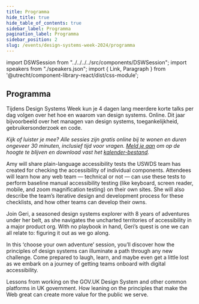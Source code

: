 ```yaml
---
title: Programma
hide_title: true
hide_table_of_contents: true
sidebar_label: Programma
pagination_label: Programma
sidebar_position: 2
slug: /events/design-systems-week-2024/programma
---
```


import DSWSession from "../../../../src/components/DSWSession";
import speakers from "./speakers.json";
import { Link, Paragraph } from '@utrecht/component-library-react/dist/css-module';

## Programma

<Paragraph lead>Tijdens Design Systems Week kun je 4 dagen lang meerdere korte talks per dag volgen over het hoe en waarom van design systems. Online. Dit jaar bijvoorbeeld over het managen van design systems, toegankelijkheid, gebruikersonderzoek en code.</Paragraph>

<Paragraph>_Kijk of luister je mee? Alle sessies zijn gratis online bij te wonen en duren ongeveer 30 minuten, inclusief tijd voor vragen. [Meld je aan](/events/design-systems-week/aanmelden) om op de hoogte te blijven en download vast het [kalender-bestand](/dsweek-2024/dsweek-2024.ics)._</Paragraph>

<DSWSession title="Using USWDS Accessibility Tests to Develop Accessibility Skills Across Government Teams" speakers={[speakers.AmyCole]} organisation="US Web Design System">

<Paragraph>Amy will share plain-language accessibility tests the USWDS team has created for checking the accessibility of individual components. Attendees will learn how any web team — technical or not — can use these tests to perform baseline manual accessibility testing (like keyboard, screen reader, mobile, and zoom magnification testing) on their own sites. She will also describe the team’s iterative design and development process for these checklists, and how other teams can develop their owns.</Paragraph>

</DSWSession>

<DSWSession title="Design Systems: Choose your own adventure" speakers={[speakers.GeriReid]} organisation="Just Eat Takeaway">

<Paragraph>Join Geri, a seasoned design systems explorer with 8 years of adventures under her belt, as she navigates the uncharted territories of accessibility in a major product org. With no playbook in hand, Geri’s quest is one we can all relate to: figuring it out as we go along.</Paragraph>

<Paragraph>In this ‘choose your own adventure’ session, you’ll discover how the principles of design systems can illuminate a path through any new challenge. Come prepared to laugh, learn, and maybe even get a little lost as we embark on a journey of getting teams onboard with digital accessibility.</Paragraph>

</DSWSession>

<DSWSession title="Common direction, boring magic" speakers={[speakers.SteveMesser]} organisation="GOV.UK">

<Paragraph>Lessons from working on the GOV.‌UK Design System and other common platforms in UK government. How leaning on the principles that make the Web great can create more value for the public we serve.</Paragraph>

</DSWSession>

